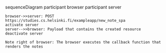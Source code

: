 sequenceDiagram
participant browser
participant server

    browser->>server: POST https://studies.cs.helsinki.fi/exampleapp/new_note_spa
    activate server
    server-->>browser: Payload that contains the created resource
    deactivate server

    Note right of browser: The browser executes the callback function that renders the notes
